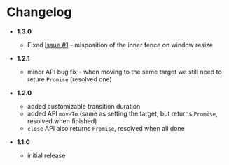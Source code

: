 # Changelog

* __1.3.0__
  * Fixed [Issue #1](https://github.com/gullerya/spotlight/issues/1) - misposition of the inner fence on window resize

* __1.2.1__
  * minor API bug fix - when moving to the same target we still need to reture `Promise` (resolved one)

* __1.2.0__
  * added customizable transition duration
  * added API `moveTo` (same as setting the target, but returns `Promise`, resolved when finished)
  * `close` API also returns `Promise`, resolved when all done

* __1.1.0__
  * initial release